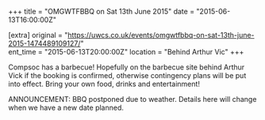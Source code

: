+++
title = "OMGWTFBBQ on Sat 13th June 2015"
date = "2015-06-13T16:00:00Z"

[extra]
original = "https://uwcs.co.uk/events/omgwtfbbq-on-sat-13th-june-2015-1474489109127/"    
ent_time = "2015-06-13T20:00:00Z"
location = "Behind Arthur Vic"
+++

Compsoc has a barbecue\! Hopefully on the barbecue site behind Arthur Vick if the booking is confirmed, otherwise contingency plans will be put into effect. Bring your own food, drinks and entertainment\!

ANNOUNCEMENT: BBQ postponed due to weather. Details here will change when we have a new date planned.

